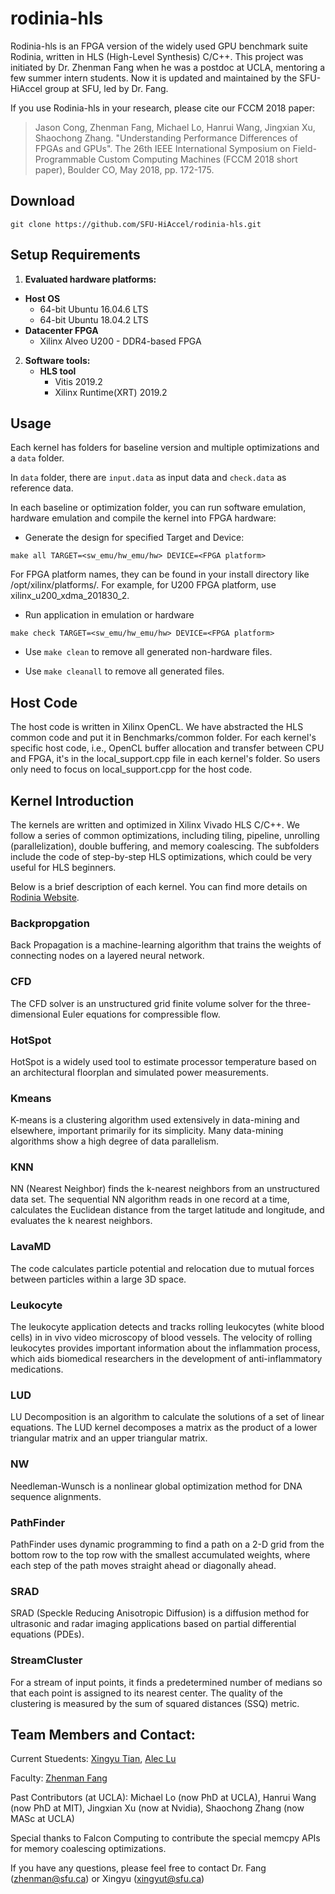 # rodinia-hls

Rodinia-hls is an FPGA version of the widely used GPU benchmark suite Rodinia, written in HLS (High-Level Synthesis) C/C++. This project was initiated by Dr. Zhenman Fang when he was a postdoc at UCLA, mentoring a few summer intern students. Now it is updated and maintained by the SFU-HiAccel group at SFU, led by Dr. Fang.

If you use Rodinia-hls in your research, please cite our FCCM 2018 paper:

> Jason Cong, Zhenman Fang, Michael Lo, Hanrui Wang, Jingxian Xu, Shaochong Zhang. "Understanding Performance Differences of FPGAs and GPUs". The 26th IEEE International Symposium on Field-Programmable Custom Computing Machines (FCCM 2018 short paper), Boulder CO, May 2018, pp. 172-175.

## Download

```shell
git clone https://github.com/SFU-HiAccel/rodinia-hls.git
```

## Setup Requirements

1. **Evaluated hardware platforms:**
  + **Host OS**
    + 64-bit Ubuntu 16.04.6 LTS
    + 64-bit Ubuntu 18.04.2 LTS
  + **Datacenter FPGA**
    + Xilinx Alveo U200 - DDR4-based FPGA
2. **Software tools:**
   + **HLS tool**
     + Vitis 2019.2
     + Xilinx Runtime(XRT) 2019.2

## Usage
Each kernel has folders for baseline version and multiple optimizations and a ``data`` folder.

In ``data`` folder, there are ``input.data`` as input data and ``check.data`` as reference data. 

In each baseline or optimization folder, you can run software emulation, hardware emulation and compile the kernel into FPGA hardware:

+ Generate the design for specified Target and Device:

```shell
make all TARGET=<sw_emu/hw_emu/hw> DEVICE=<FPGA platform>
```

For FPGA platform names, they can be found in your install directory like /opt/xilinx/platforms/. For example, for U200 FPGA platform, use xilinx_u200_xdma_201830_2.

+ Run application in emulation or hardware
```shell
make check TARGET=<sw_emu/hw_emu/hw> DEVICE=<FPGA platform>
```

+ Use ``make clean`` to remove all generated non-hardware files. 

+ Use ``make cleanall`` to remove all generated files. 

## Host Code

The host code is written in Xilinx OpenCL. We have abstracted the HLS common code and put it in Benchmarks/common folder. For each kernel's specific host code, i.e., OpenCL buffer allocation and transfer between CPU and FPGA, it's in the local_support.cpp file in each kernel's folder. So users only need to focus on local_support.cpp for the host code.

## Kernel Introduction

The kernels are written and optimized in Xilinx Vivado HLS C/C++. We follow a series of common optimizations, including tiling, pipeline, unrolling (parallelization), double buffering, and memory coalescing. The subfolders include the code of step-by-step HLS optimizations, which could be very useful for HLS beginners.

Below is a brief description of each kernel. You can find more details on [Rodinia Website](https://rodinia.cs.virginia.edu/doku.php).

### Backpropgation

Back Propagation is a machine-learning algorithm that trains the weights of connecting nodes on a layered neural network. 

### CFD 

The CFD solver is an unstructured grid finite volume solver for the three-dimensional Euler equations for compressible flow. 

### HotSpot

HotSpot is a widely used tool to estimate processor temperature based on an architectural floorplan and simulated power measurements.

### Kmeans

K-means is a clustering algorithm used extensively in data-mining and elsewhere, important primarily for its simplicity. Many data-mining algorithms show a high degree of data parallelism.

### KNN

NN (Nearest Neighbor) finds the k-nearest neighbors from an unstructured data set. The sequential NN algorithm reads in one record at a time, calculates the Euclidean distance from the target latitude and longitude, and evaluates the k nearest neighbors. 

### LavaMD

The code calculates particle potential and relocation due to mutual forces between particles within a large 3D space.

### Leukocyte

The leukocyte application detects and tracks rolling leukocytes (white blood cells) in in vivo video microscopy of blood vessels. The velocity of rolling leukocytes provides important information about the inflammation process, which aids biomedical researchers in the development of anti-inflammatory medications.

### LUD

LU Decomposition is an algorithm to calculate the solutions of a set of linear equations. The LUD kernel decomposes a matrix as the product of a lower triangular matrix and an upper triangular matrix.

### NW

Needleman-Wunsch is a nonlinear global optimization method for DNA sequence alignments.

### PathFinder

PathFinder uses dynamic programming to find a path on a 2-D grid from the bottom row to the top row with the smallest accumulated weights, where each step of the path moves straight ahead or diagonally ahead. 

### SRAD

SRAD (Speckle Reducing Anisotropic Diffusion) is a diffusion method for ultrasonic and radar imaging applications based on partial differential equations (PDEs).

### StreamCluster

For a stream of input points, it finds a predetermined number of medians so that each point is assigned to its nearest center. The quality of the clustering is measured by the sum of squared distances (SSQ) metric.

## Team Members and Contact:

Current Stuedents: [Xingyu Tian](http://www.sfu.ca/~xingyut/), [Alec Lu](http://www.sfu.ca/~fla30/)

Faculty: [Zhenman Fang](http://www.sfu.ca/~zhenman/group.html)

Past Contributors (at UCLA): Michael Lo (now PhD at UCLA), Hanrui Wang (now PhD at MIT), Jingxian Xu (now at Nvidia), Shaochong Zhang (now MASc at UCLA)

Special thanks to Falcon Computing to contribute the special memcpy APIs for memory coalescing optimizations.

If you have any questions, please feel free to contact Dr. Fang (zhenman@sfu.ca) or Xingyu (xingyut@sfu.ca)
